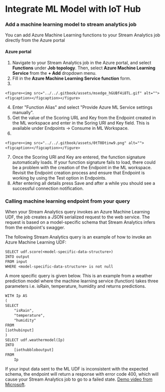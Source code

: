 # Integrate ML Model with IoT Hub

### Add a machine learning model to stream analytics job <a href="#add-a-machine-learning-model-to-your-job" id="add-a-machine-learning-model-to-your-job"></a>

You can add Azure Machine Learning functions to your Stream Analytics job directly from the Azure portal

#### Azure portal <a href="#azure-portal" id="azure-portal"></a>

1. Navigate to your Stream Analytics job in the Azure portal, and select **Functions** under **Job topology**. Then, select **Azure Machine Learning Service** from the **+ Add** dropdown menu.
2. Fill in the **Azure Machine Learning Service function** form.
3.

    <figure><img src="../../.gitbook/assets/msedge_hGUBf4i8TL.gif" alt=""><figcaption></figcaption></figure>
4. Enter "Function Alias" and select "Provide Azure ML Service settings manually".
5. Get the value of the Scoring URL and Key from the Endpoint created in the ML workspace and enter in the Soring URI and Key field. This is available under Endpoints -> Consume in ML Workspace.
6.

    <figure><img src="../../.gitbook/assets/0tT0Dtinw9.png" alt=""><figcaption></figcaption></figure>
7. Once the Scoring URI and Key are entered, the function signature automatically loads. If your function signature fails to load, there could be a problem with the creation of the Endpoint in the ML workspace. Revisit the Endpoint creation process and ensure that Endpoint is working by using the Test option in Endpoints.
8. After entering all details press Save and after a while you should see a successful connection notification.

### Calling machine learning endpoint from your query <a href="#calling-machine-learning-endpoint-from-your-query" id="calling-machine-learning-endpoint-from-your-query"></a>

When your Stream Analytics query invokes an Azure Machine Learning UDF, the job creates a JSON serialized request to the web service. The request is based on a model-specific schema that Stream Analytics infers from the endpoint's swagger.

The following Stream Analytics query is an example of how to invoke an Azure Machine Learning UDF:

```
SELECT udf.score(<model-specific-data-structure>)
INTO output
FROM input
WHERE <model-specific-data-structure> is not null
```

A more specific query is given below. This is an example from a weather prediction model where the machine learning service (function) takes three parameters i.e. isRain, temperature, humidity and returns predictions.

```
WITH Ip AS
(
SELECT 
    "isRain",
    "temperature",
    "humidity"
FROM
[iothubinput]
)
SELECT udf.weathermodel(Ip)
INTO
    [iothubbloboutput]
FROM
    Ip
```

If your input data sent to the ML UDF is inconsistent with the expected schema, the endpoint will return a response with error code 400, which will cause your Stream Analytics job to go to a failed state. [Demo video from Microsoft](https://www.microsoft.com/en-us/videoplayer/embed/RE4RMir?postJsllMsg=true).

